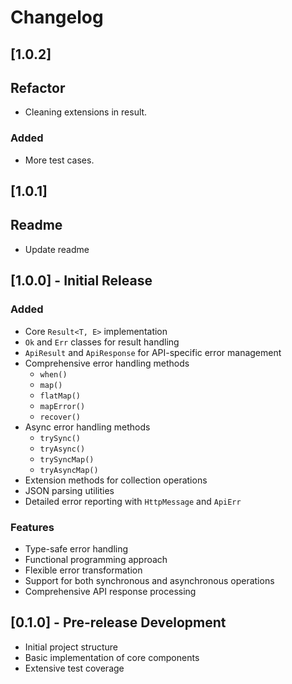 # Changelog

## [1.0.2]
## Refactor
- Cleaning extensions in result.
### Added
- More test cases.


## [1.0.1] 
## Readme
- Update readme


## [1.0.0] - Initial Release

### Added
- Core `Result<T, E>` implementation
- `Ok` and `Err` classes for result handling
- `ApiResult` and `ApiResponse` for API-specific error management
- Comprehensive error handling methods
    - `when()`
    - `map()`
    - `flatMap()`
    - `mapError()`
    - `recover()`
- Async error handling methods
    - `trySync()`
    - `tryAsync()`
    - `trySyncMap()`
    - `tryAsyncMap()`
- Extension methods for collection operations
- JSON parsing utilities
- Detailed error reporting with `HttpMessage` and `ApiErr`

### Features
- Type-safe error handling
- Functional programming approach
- Flexible error transformation
- Support for both synchronous and asynchronous operations
- Comprehensive API response processing

## [0.1.0] - Pre-release Development

- Initial project structure
- Basic implementation of core components
- Extensive test coverage